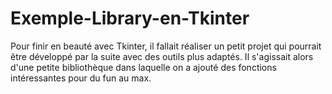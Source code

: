 # Exemple-Library-en-Tkinter
Pour finir en beauté avec Tkinter, il fallait réaliser un petit projet qui pourrait être développé par la suite avec des outils plus adaptés. Il s'agissait alors d'une petite bibliothèque dans laquelle on a ajouté des fonctions intéressantes pour du fun au max.
